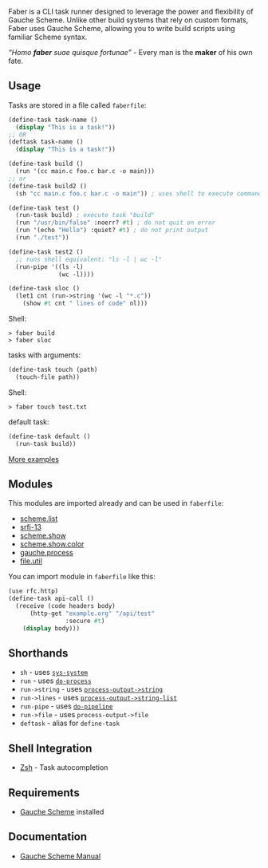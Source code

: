 Faber is a CLI task runner designed to leverage the power and flexibility of Gauche Scheme.
Unlike other build systems that rely on custom formats, Faber uses Gauche Scheme, allowing you to write build scripts using familiar Scheme syntax.

*“Homo **faber** suae quisque fortunae”* - Every man is the **maker** of his own fate.

## Usage
Tasks are stored in a file called `faberfile`:
```scheme
(define-task task-name ()
  (display "This is a task!"))
;; OR
(deftask task-name ()
  (display "This is a task!"))
```

```scheme
(define-task build ()
  (run '(cc main.c foo.c bar.c -o main)))
;; or
(define-task build2 ()
  (sh "cc main.c foo.c bar.c -o main")) ; uses shell to execute command

(define-task test ()
  (run-task build) ; execute task "build"
  (run "/usr/bin/false" :noerr? #t) ; do not quit on error
  (run '(echo "Hello") :quiet? #t) ; do not print output
  (run "./test"))

(define-task test2 () 
  ;; runs shell equivalent: "ls -l | wc -l"
  (run-pipe '((ls -l)
              (wc -l))))

(define-task sloc ()
  (let1 cnt (run->string '(wc -l "*.c"))
    (show #t cnt " lines of code" nl)))
```

Shell:
```shell
> faber build
> faber sloc
```

tasks with arguments:
```scheme
(define-task touch (path)
  (touch-file path))
```

Shell:
```shell
> faber touch test.txt
```

default task:
```scheme
(define-task default ()
  (run-task build))
```

[More examples](test/faberfile)

## Modules

This modules are imported already and can be used in `faberfile`:
- [scheme.list](https://practical-scheme.net/gauche/man/gauche-refe/R7RS-large.html#R7RS-lists)
- [srfi-13](https://practical-scheme.net/gauche/man/gauche-refe/String-library.html#String-library)
- [scheme.show](https://practical-scheme.net/gauche/man/gauche-refe/R7RS-large.html#R7RS-combinator-formatting)
- [scheme.show.color](https://practical-scheme.net/gauche/man/gauche-refe/R7RS-large.html#R7RS-combinator-formatting)
- [gauche.process](https://practical-scheme.net/gauche/man/gauche-refe/High_002dlevel-process-interface.html#High_002dlevel-process-interface)
- [file.util](https://practical-scheme.net/gauche/man/gauche-refe/Filesystem-utilities.html#Filesystem-utilities)

You can import module in `faberfile` like this:
```scheme
(use rfc.http)
(define-task api-call ()
  (receive (code headers body)
      (http-get "example.org" "/api/test"
	            :secure #t)
	(display body)))
```

## Shorthands

- `sh` - uses [`sys-system`](https://practical-scheme.net/gauche/man/gauche-refe/System-interface.html#index-sys_002dsystem)
- `run` - uses [`do-process`](https://practical-scheme.net/gauche/man/gauche-refe/High_002dlevel-process-interface.html#index-do_002dprocess)
- `run->string` - uses [`process-output->string`](https://practical-scheme.net/gauche/man/gauche-refe/High_002dlevel-process-interface.html#index-process_002doutput_002d_003estring)
- `run->lines` - uses [`process-output->string-list`](https://practical-scheme.net/gauche/man/gauche-refe/High_002dlevel-process-interface.html#index-process_002doutput_002d_003estring_002dlist)
- `run-pipe` - uses [`do-pipeline`](https://practical-scheme.net/gauche/man/gauche-refe/High_002dlevel-process-interface.html#index-do_002dpipeline)
- `run->file` - uses `process-output->file`
- `deftask` - alias for `define-task`

## Shell Integration

- [Zsh](misc/zsh/faber.plugin.zsh) - Task autocompletion

## Requirements

- [Gauche Scheme](http://practical-scheme.net/gauche/) installed

## Documentation

- [Gauche Scheme Manual](https://practical-scheme.net/gauche/man/gauche-refe/index.html)
